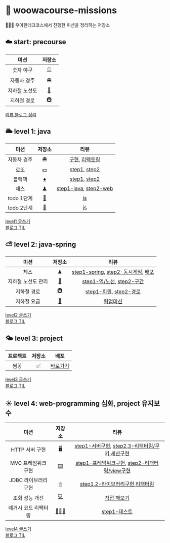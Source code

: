 # 📝 woowacourse-missions
👩🏻‍💻 우아한테크코스에서 진행한 미션을 정리하는 저장소

## ☁️ start: precourse
|미션|저장소|
|:-----:|:-:|
|숫자 야구|[⚾️](https://github.com/dusdn1702/java-baseball-precourse)|
|자동차 경주|[🚘](https://github.com/dusdn1702/java-racingcar-precourse)|
|지하철 노선도|[🚊](https://github.com/dusdn1702/java-subway-map-precourse)|
|지하철 경로|[🚇](https://github.com/dusdn1702/java-subway-path-precourse)|

[리뷰 블로그 정리](https://dusdn1702.github.io/study/17)
<br>

## 🌥 level 1: java
|미션|저장소|리뷰|
|:-----:|:-:|:-:|
|자동차 경주|[🚘](https://github.com/dusdn1702/java-racingcar)|[구현](https://github.com/woowacourse/java-racingcar/pull/161), [리팩토링](https://github.com/woowacourse/java-racingcar/pull/223)|
|로또|[💵](https://github.com/dusdn1702/java-lotto)|[step1](https://github.com/woowacourse/java-lotto/pull/242), [step2](https://github.com/woowacourse/java-lotto/pull/321)|
|블랙잭|[♠️](https://github.com/dusdn1702/java-blackjack)|[step1](https://github.com/woowacourse/java-blackjack/pull/154), [step2](https://github.com/woowacourse/java-blackjack/pull/186)|
|체스|[♟](https://github.com/dusdn1702/java-chess)|[step1-java](https://github.com/woowacourse/java-chess/pull/184), [step2-web](https://github.com/woowacourse/java-chess/pull/222)|
|todo 1단계|[🔖](https://github.com/dusdn1702/js-todo-list-step1)|[js](https://github.com/woowacourse/js-todo-list-step1/pull/36)|
|todo 2단계|[📌](https://github.com/dusdn1702/js-todo-list-step2)|[js](https://github.com/woowacourse/js-todo-list-step2/pull/11)|

[level1 글쓰기](https://github.com/woowacourse/woowa-writing-3/pull/43)  
[블로그 TIL](https://dusdn1702.github.io/tags/#techcourse)
<br>

## ⛅️ level 2: java-spring
|미션|저장소|리뷰|
|:-----:|:-:|:-:|
|체스|[♟](https://github.com/dusdn1702/jwp-chess)|[step1-spring](https://github.com/woowacourse/jwp-chess/pull/255), [step2-동시게임](https://github.com/woowacourse/jwp-chess/pull/308), [배포](http://sally-chess.p-e.kr:8080/)|
|지하철 노선도 관리|[🚊](https://github.com/dusdn1702/atdd-subway-map)|[step1-역/노선](https://github.com/woowacourse/atdd-subway-map/pull/97), [step2-구간](https://github.com/woowacourse/atdd-subway-map/pull/133)|  
|지하철 경로|[🚇](https://github.com/dusdn1702/atdd-subway-path)|[step1-회원](https://github.com/woowacourse/atdd-subway-path/pull/88), [step2-경로](https://github.com/woowacourse/atdd-subway-path/pull/142)|  
|지하철 요금|[🚋](https://github.com/dusdn1702/atdd-subway-fare)|[협업미션](https://github.com/woowacourse/atdd-subway-fare/pull/41)|  

[level2 글쓰기](https://github.com/woowacourse/woowa-writing-3/pull/109)  
[블로그 TIL](https://dusdn1702.github.io/tags/#techcourse)
<br>

## 🌤 level 3: project
|프로젝트|저장소|배포|
|:-----:|:-:|:-:|
|찜꽁|[✅](https://github.com/dusdn1702/jwp-chess)|[바로가기](https://zzimkkong.com)|

[level3 글쓰기](https://https://github.com/dusdn1702/woowa-writing-3/blob/level3/level3.md)  
[블로그 TIL](https://dusdn1702.github.io/tags/#techcourse)
<br>

## ☀️ level 4: web-programming 심화, project 유지보수
|미션|저장소|리뷰|
|:-----:|:-:|:-:|
|HTTP 서버 구현|[🖥](https://github.com/dusdn1702/jwp-dashboard-http)|[step1-서버구현](https://github.com/woowacourse/jwp-dashboard-http/pull/48), [step2,3-리팩터링/쿠키,세션구현](https://github.com/woowacourse/jwp-dashboard-http/pull/90)|
|MVC 프레임워크 구현|[⌨️](https://github.com/dusdn1702/jwp-dashboard-mvc)|[step1-프레임워크구현](https://github.com/woowacourse/jwp-dashboard-mvc/pull/46), [step2-리팩터링/view구현](https://github.com/woowacourse/jwp-dashboard-mvc/pull/89)|  
|JDBC 라이브러리 구현|[🖱](https://github.com/dusdn1702/jwp-dashboard-jdbc)|[step1,2-라이브러리구현,리팩터링](https://github.com/woowacourse/jwp-dashboard-jdbc/pull/22)|  
|조회 성능 개선|[💻](https://github.com/dusdn1702/sql-tuning)|[직접 해보기](https://github.com/woowacourse/sql-tuning/pull/26)|
|레거시 코드 리팩터링|[👩🏻‍💻](https://github.com/dusdn1702/jwp-refactoring)|[step1-테스트](https://github.com/woowacourse/jwp-refactoring/pull/110)|

[level4 글쓰기](https://github.com/dusdn1702/woowa-writing-3/blob/level4-sally/level4.md)  
[블로그 TIL](https://dusdn1702.github.io/tags/#techcourse)
<br>
